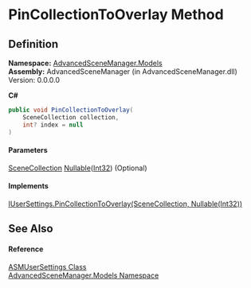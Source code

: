 # PinCollectionToOverlay Method

## Definition

**Namespace:** [AdvancedSceneManager.Models](N_AdvancedSceneManager_Models.md)\
**Assembly:** AdvancedSceneManager (in AdvancedSceneManager.dll) Version: 0.0.0.0

**C#**

```c#
public void PinCollectionToOverlay(
	SceneCollection collection,
	int? index = null
)
```

#### Parameters

&#x20; [SceneCollection](T_AdvancedSceneManager_Models_SceneCollection.md)   [Nullable](https://learn.microsoft.com/dotnet/api/system.nullable-1)([Int32](https://learn.microsoft.com/dotnet/api/system.int32))  (Optional)&#x20;

#### Implements

[IUserSettings.PinCollectionToOverlay(SceneCollection, Nullable(Int32))](M_AdvancedSceneManager_DependencyInjection_Editor_IUserSettings_PinCollectionToOverlay.md)

## See Also

#### Reference

[ASMUserSettings Class](T_AdvancedSceneManager_Models_ASMUserSettings.md)\
[AdvancedSceneManager.Models Namespace](N_AdvancedSceneManager_Models.md)
